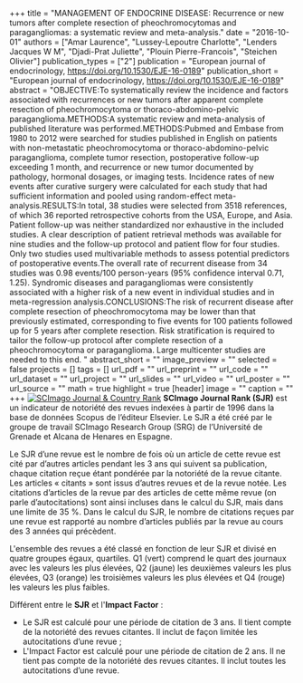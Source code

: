 +++
title = "MANAGEMENT OF ENDOCRINE DISEASE: Recurrence or new tumors after complete resection of pheochromocytomas and paragangliomas: a systematic review and meta-analysis."
date = "2016-10-01"
authors = ["Amar Laurence", "Lussey-Lepoutre Charlotte", "Lenders Jacques W M", "Djadi-Prat Juliette", "Plouin Pierre-Francois", "Steichen Olivier"]
publication_types = ["2"]
publication = "European journal of endocrinology, https://doi.org/10.1530/EJE-16-0189"
publication_short = "European journal of endocrinology, https://doi.org/10.1530/EJE-16-0189"
abstract = "OBJECTIVE:To systematically review the incidence and factors associated with recurrences or new tumors after apparent complete resection of pheochromocytoma or thoraco-abdomino-pelvic paraganglioma.METHODS:A systematic review and meta-analysis of published literature was performed.METHODS:Pubmed and Embase from 1980 to 2012 were searched for studies published in English on patients with non-metastatic pheochromocytoma or thoraco-abdomino-pelvic paraganglioma, complete tumor resection, postoperative follow-up exceeding 1 month, and recurrence or new tumor documented by pathology, hormonal dosages, or imaging tests. Incidence rates of new events after curative surgery were calculated for each study that had sufficient information and pooled using random-effect meta-analysis.RESULTS:In total, 38 studies were selected from 3518 references, of which 36 reported retrospective cohorts from the USA, Europe, and Asia. Patient follow-up was neither standardized nor exhaustive in the included studies. A clear description of patient retrieval methods was available for nine studies and the follow-up protocol and patient flow for four studies. Only two studies used multivariable methods to assess potential predictors of postoperative events.The overall rate of recurrent disease from 34 studies was 0.98 events/100 person-years (95% confidence interval 0.71, 1.25). Syndromic diseases and paragangliomas were consistently associated with a higher risk of a new event in individual studies and in meta-regression analysis.CONCLUSIONS:The risk of recurrent disease after complete resection of pheochromocytoma may be lower than that previously estimated, corresponding to five events for 100 patients followed up for 5 years after complete resection. Risk stratification is required to tailor the follow-up protocol after complete resection of a pheochromocytoma or paraganglioma. Large multicenter studies are needed to this end. "
abstract_short = ""
image_preview = ""
selected = false
projects = []
tags = []
url_pdf = ""
url_preprint = ""
url_code = ""
url_dataset = ""
url_project = ""
url_slides = ""
url_video = ""
url_poster = ""
url_source = ""
math = true
highlight = true
[header]
image = ""
caption = ""
+++
<a href="https://www.scimagojr.com/journalsearch.php?q=26082&amp;tip=sid&amp;exact=no" title="SCImago Journal &amp; Country Rank"><img border="0" src="https://www.scimagojr.com/journal_img.php?id=26082" alt="SCImago Journal &amp; Country Rank"  /></a>
**SCImago Journal Rank (SJR)** est un indicateur de notoriété des revues indexées à partir de 1996 dans la base de données Scopus de l’éditeur Elsevier. Le SJR a été créé par le groupe de travail SCImago Research Group (SRG) de l’Université de Grenade et Alcana de Henares en Espagne.  
  
Le SJR d’une revue est le nombre de fois où un article de cette revue est cité par d’autres articles pendant les 3 ans qui suivent sa publication, chaque citation reçue étant pondérée par la notoriété de la revue citante. Les articles « citants » sont issus d’autres revues et de la revue notée. Les citations d’articles de la revue par des articles de cette même revue (on parle d’autocitations) sont ainsi incluses dans le calcul du SJR, mais dans une limite de 35 %. Dans le calcul du SJR, le nombre de citations reçues par une revue est rapporté au nombre d’articles publiés par la revue au cours des 3 années qui précèdent.  
  
L'ensemble des revues a été classé en fonction de leur SJR et divisé en quatre groupes égaux, quartiles. Q1 (vert) comprend le quart des journaux avec les valeurs les plus élevées, Q2 (jaune) les deuxièmes valeurs les plus élevées, Q3 (orange) les troisièmes valeurs les plus élevées et Q4 (rouge) les valeurs les plus faibles.  
  
Différent entre le **SJR** et l'**Impact Factor** :  
- Le SJR est calculé pour une période de citation de 3 ans. Il tient compte de la notoriété des revues citantes. Il inclut de façon limitée les autocitations d’une revue ;  
- L'Impact Factor est calculé pour une période de citation de 2 ans. Il ne tient pas compte de la notoriété des revues citantes. Il inclut toutes les autocitations d’une revue.

